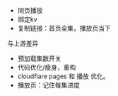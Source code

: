 - 同页播放
- 绑定kv
- 复制链接：首页全集，播放页当下

与上游差异
- 预加载集数开关
- 代码优化/瘦身，重构
- cloudflare pages 和 播放 优化。
- 播放页：记住每集进度
